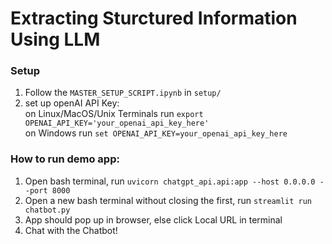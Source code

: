 # Extracting Sturctured Information Using LLM

### Setup
1. Follow the `MASTER_SETUP_SCRIPT.ipynb` in `setup/`
2. set up openAI API Key:  
    on Linux/MacOS/Unix Terminals run `export OPENAI_API_KEY='your_openai_api_key_here'`  
    on Windows run `set OPENAI_API_KEY=your_openai_api_key_here`  

### How to run demo app:
1. Open bash terminal, run 
```uvicorn chatgpt_api.api:app --host 0.0.0.0 --port 8000```
2. Open a new bash terminal without closing the first, run 
```streamlit run chatbot.py```
3. App should pop up in browser, else click Local URL in terminal
4. Chat with the Chatbot!




